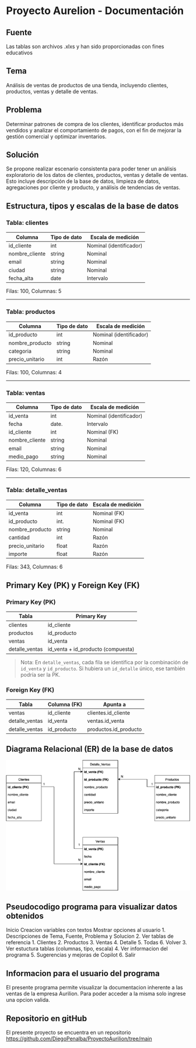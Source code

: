 # Proyecto Aurelion - Documentación

## Fuente
Las tablas son archivos .xlxs y han sido proporcionadas con fines educativos

## Tema
Análisis de ventas de productos de una tienda, incluyendo clientes, productos, ventas y detalle de ventas.

## Problema
Determinar patrones de compra de los clientes, identificar productos más vendidos y analizar el comportamiento de pagos, con el fin de mejorar la gestión comercial y optimizar inventarios.

## Solución
Se propone realizar escenario consistenta para poder tener un análisis exploratorio de los datos de clientes, productos, ventas y detalle de ventas. Esto incluye descripción de la base de datos, limpieza de datos, agregaciones por cliente y producto, y análisis de tendencias de ventas.

## Estructura, tipos y escalas de la base de datos

### Tabla: clientes
| Columna        | Tipo de dato     | Escala de medición           |
|----------------|-----------------|------------------------------|
| id_cliente     | int             | Nominal (identificador)      |
| nombre_cliente | string          | Nominal                      |
| email          | string          | Nominal                      |
| ciudad         | string          | Nominal                      |
| fecha_alta     | date            | Intervalo                    |

Filas: 100, Columnas: 5  

---

### Tabla: productos
| Columna          | Tipo de dato | Escala de medición           |
|------------------|-------------|------------------------------|
| id_producto      | int         | Nominal (identificador)      |
| nombre_producto  | string      | Nominal                      |
| categoria        | string      | Nominal                      |
| precio_unitario  | int         | Razón                        |

Filas: 100, Columnas: 4  

---

### Tabla: ventas
| Columna         | Tipo de dato     | Escala de medición           |
|-----------------|-----------------|------------------------------|
| id_venta        | int             | Nominal (identificador)      |
| fecha           | date.           | Intervalo                    |
| id_cliente      | int             | Nominal (FK)                 |
| nombre_cliente  | string          | Nominal                      |
| email           | string          | Nominal                      |
| medio_pago      | string          | Nominal                      |

Filas: 120, Columnas: 6  

---

### Tabla: detalle_ventas
| Columna         | Tipo de dato | Escala de medición           |
|-----------------|-------------|------------------------------|
| id_venta        | int         | Nominal (FK)                 |
| id_producto     | int.        | Nominal (FK)                 |
| nombre_producto | string      | Nominal                      |
| cantidad        | int         | Razón                        |
| precio_unitario | float       | Razón                        |
| importe         | float       | Razón                        |

Filas: 343, Columnas: 6

## Primary Key (PK) y Foreign Key (FK)

### Primary Key (PK)
| Tabla           | Primary Key                      |
|-----------------|---------------------------------|
| clientes        | id_cliente                      |
| productos       | id_producto                     |
| ventas          | id_venta                        |
| detalle_ventas  | id_venta + id_producto (compuesta) |

> Nota: En `detalle_ventas`, cada fila se identifica por la combinación de `id_venta` y `id_producto`. Si hubiera un `id_detalle` único, ese también podría ser la PK.

### Foreign Key (FK)
| Tabla           | Columna (FK)       | Apunta a              |
|-----------------|------------------|----------------------|
| ventas          | id_cliente        | clientes.id_cliente  |
| detalle_ventas  | id_venta          | ventas.id_venta      |
| detalle_ventas  | id_producto       | productos.id_producto |


## Diagrama Relacional (ER) de la base de datos

![Diagrama ER](/imagenes/Proyecto_Aurilion_EDR.png)

## Pseudocodigo programa para visualizar datos obtenidos
Inicio
    Creacion variables con textos
    Mostrar opciones al usuario
        1. Descripciones de Tema, Fuente, Problema y Solucion
        2. Ver tablas de referencia
            1. Clientes
            2. Productos
            3. Ventas
            4. Detalle
            5. Todas
            6. Volver
        3. Ver estuctura tablas (columnas, tipo, escala)
        4. Ver informacion del programa
        5. Sugerencias y mejoras de Copilot
        6. Salir

## Informacion para el usuario del programa
El presente programa permite visualizar la documentacion inherente a las ventas de la empresa Aurilion. 
Para poder acceder a la misma solo ingrese una opcion valida.

## Repositorio en gitHub
El presente proyecto se encuentra en un repositorio
https://github.com/DiegoPenalba/ProyectoAurilion/tree/main